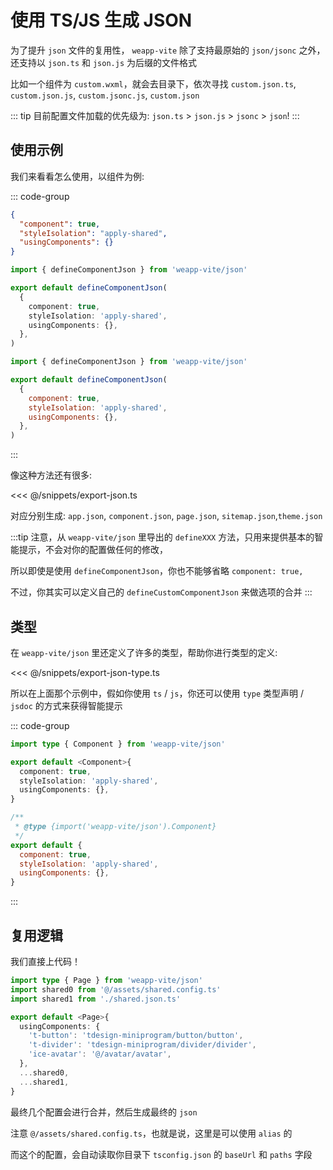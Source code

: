 # 使用 TS/JS 生成 JSON

为了提升 `json` 文件的复用性， `weapp-vite` 除了支持最原始的 `json/jsonc` 之外，还支持以 `json.ts` 和 `json.js` 为后缀的文件格式

比如一个组件为 `custom.wxml`，就会去目录下，依次寻找 `custom.json.ts`, `custom.json.js`, `custom.jsonc.js`, `custom.json`

::: tip
目前配置文件加载的优先级为: `json.ts` > `json.js` > `jsonc` > `json`!
:::

## 使用示例

我们来看看怎么使用，以组件为例:

::: code-group

```json [navigation-bar.json]
{
  "component": true,
  "styleIsolation": "apply-shared",
  "usingComponents": {}
}
```

```ts [navigation-bar.ts]
import { defineComponentJson } from 'weapp-vite/json'

export default defineComponentJson(
  {
    component: true,
    styleIsolation: 'apply-shared',
    usingComponents: {},
  },
)
```

```js [navigation-bar.js]
import { defineComponentJson } from 'weapp-vite/json'

export default defineComponentJson(
  {
    component: true,
    styleIsolation: 'apply-shared',
    usingComponents: {},
  },
)
```

:::

像这种方法还有很多:

<<< @/snippets/export-json.ts

对应分别生成: `app.json`, `component.json`, `page.json`, `sitemap.json`,`theme.json`

:::tip
注意，从 `weapp-vite/json` 里导出的 `defineXXX` 方法，只用来提供基本的智能提示，不会对你的配置做任何的修改，

所以即使是使用 `defineComponentJson`，你也不能够省略 `component: true,`

不过，你其实可以定义自己的 `defineCustomComponentJson` 来做选项的合并
:::

## 类型

在 `weapp-vite/json` 里还定义了许多的类型，帮助你进行类型的定义:

<<< @/snippets/export-json-type.ts

所以在上面那个示例中，假如你使用 `ts` / `js`，你还可以使用 `type` 类型声明 / `jsdoc` 的方式来获得智能提示

::: code-group

```ts [navigation-bar.ts]
import type { Component } from 'weapp-vite/json'

export default <Component>{
  component: true,
  styleIsolation: 'apply-shared',
  usingComponents: {},
}
```

```js [navigation-bar.js]
/**
 * @type {import('weapp-vite/json').Component}
 */
export default {
  component: true,
  styleIsolation: 'apply-shared',
  usingComponents: {},
}
```

:::

## 复用逻辑

我们直接上代码！

```ts
import type { Page } from 'weapp-vite/json'
import shared0 from '@/assets/shared.config.ts'
import shared1 from './shared.json.ts'

export default <Page>{
  usingComponents: {
    't-button': 'tdesign-miniprogram/button/button',
    't-divider': 'tdesign-miniprogram/divider/divider',
    'ice-avatar': '@/avatar/avatar',
  },
  ...shared0,
  ...shared1,
}
```

最终几个配置会进行合并，然后生成最终的 `json`

注意 `@/assets/shared.config.ts`，也就是说，这里是可以使用 `alias` 的

而这个的配置，会自动读取你目录下 `tsconfig.json` 的 `baseUrl` 和 `paths` 字段
